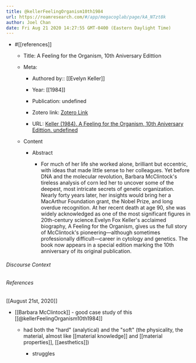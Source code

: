 ```yaml
---
title: @kellerFeelingOrganism10th1984
url: https://roamresearch.com/#/app/megacoglab/page/kA_NTzt8k
author: Joel Chan
date: Fri Aug 21 2020 14:27:55 GMT-0400 (Eastern Daylight Time)
---
```


- #[[references]]

    - Title: A Feeling for the Organism, 10th Aniversary Edittion

    - Meta:

        - Authored by:: [[Evelyn Keller]]

        - Year: [[1984]]

        - Publication: undefined

        - Zotero link: [Zotero Link](zotero://select/items/1_HNU5L5JU)

        - URL: [Keller (1984). A Feeling for the Organism, 10th Aniversary Edittion. undefined](undefined)

    - Content

        - Abstract

            - For much of her life she worked alone, brilliant but eccentric, with ideas that made little sense to her colleagues. Yet before DNA and the molecular revolution, Barbara McClintock's tireless analysis of corn led her to uncover some of the deepest, most intricate secrets of genetic organization. Nearly forty years later, her insights would bring her a MacArthur Foundation grant, the Nobel Prize, and long overdue recognition. At her recent death at age 90, she was widely acknowledged as one of the most significant figures in 20th-century science.Evelyn Fox Keller's acclaimed biography, A Feeling for the Organism, gives us the full story of McClintock's pioneering―although sometimes professionally difficult―career in cytology and genetics. The book now appears in a special edition marking the 10th anniversary of its original publication.

###### Discourse Context



###### References

[[August 21st, 2020]]

- [[Barbara McClintock]] - good case study of this [[@kellerFeelingOrganism10th1984]]

    - had both the "hard" (analytical) and the "soft" (the physicality, the material, almost like [[material knowledge]] and [[material properties]], [[aesthetics]])

        - struggles
